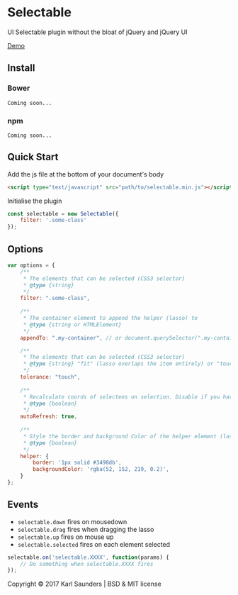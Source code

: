 # Selectable
UI Selectable plugin without the bloat of jQuery and jQuery UI

[Demo](http://codepen.io/Mobius1/full/qRxaqQ/)

## Install

### Bower
```
Coming soon...
```

### npm
```
Coming soon...
```

## Quick Start

Add the js file at the bottom of your document's body

```html
<script type="text/javascript" src="path/to/selectable.min.js"></script>
```

Initialise the plugin

```javascript
const selectable = new Selectable({
    filter: '.some-class'
});
```

## Options

```javascript
var options = {
	/**
	 * The elements that can be selected (CSS3 selector)
	 * @type {string}
	 */
	filter: ".some-class",
	
	/**
	 * The container element to append the helper (lasso) to
	 * @type {string or HTMLElement}
	 */
	appendTo: ".my-container", // or document.querySelector(".my-container")

	/**
	 * The elements that can be selected (CSS3 selector)
	 * @type {string} "fit" (lasso overlaps the item entirely) or "touch" (lasso overlaps the item by any amount).
	 */
	tolerance: "touch",
	
	/**
	 * Recalculate coords of selectees on selection. Disable if you have a shit-ton of items.
	 * @type {boolean}
	 */
	autoRefresh: true,
	
	/**
	 * Style the border and background Color of the helper element (lasso).
	 * @type {boolean}
	 */	
	helper: {
		border: '1px solid #3498db',
		backgroundColor: 'rgba(52, 152, 219, 0.2)',
	}	
};
```

## Events

* `selectable.down` fires on mousedown
* `selectable.drag` fires when dragging the lasso
* `selectable.up` fires on mouse up
* `selectable.selected` fires on each element selected

```javascript
selectable.on('selectable.XXXX', function(params) {
	// Do something when selectable.XXXX fires
});
```

Copyright © 2017 Karl Saunders | BSD & MIT license
